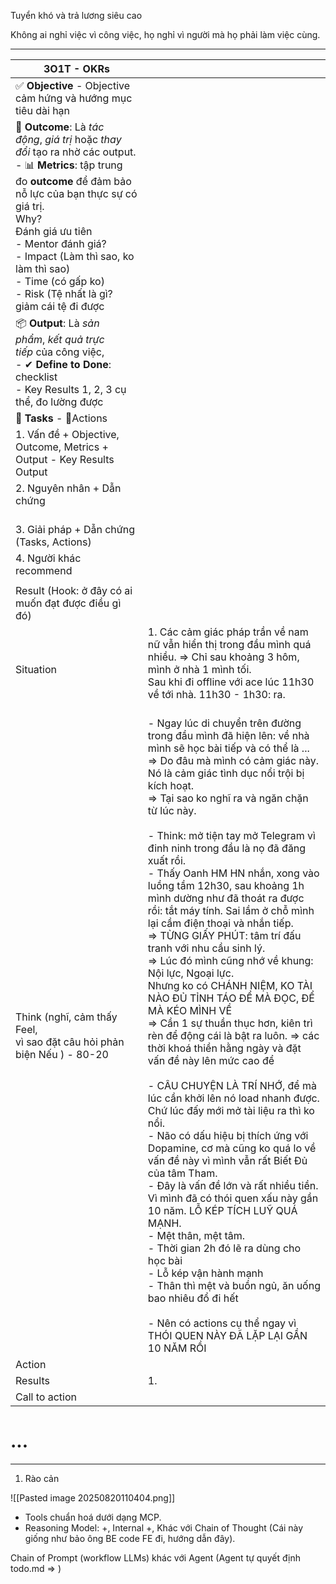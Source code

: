 Tuyển khó và trả lương siêu cao 


Không ai nghỉ việc vì công việc, họ nghỉ vì người mà họ phải làm việc cùng. 

---


| **3O1T** - **OKRs**                                                                                                                                                                                                                                                                                                                           |                                                                                                                                                                                                                                                                                                                                                                                                                                                                                                                                                                                                                                                                                                                                                                                                                                                                                                                                                                                                                                                                                                                                                                                                                                                                                                                                                                                                                                                                                     |
| --------------------------------------------------------------------------------------------------------------------------------------------------------------------------------------------------------------------------------------------------------------------------------------------------------------------------------------------- | ----------------------------------------------------------------------------------------------------------------------------------------------------------------------------------------------------------------------------------------------------------------------------------------------------------------------------------------------------------------------------------------------------------------------------------------------------------------------------------------------------------------------------------------------------------------------------------------------------------------------------------------------------------------------------------------------------------------------------------------------------------------------------------------------------------------------------------------------------------------------------------------------------------------------------------------------------------------------------------------------------------------------------------------------------------------------------------------------------------------------------------------------------------------------------------------------------------------------------------------------------------------------------------------------------------------------------------------------------------------------------------------------------------------------------------------------------------------------------------- |
| ✅ **Objective** - Objective cảm hứng và hướng mục tiêu dài hạn                                                                                                                                                                                                                                                                                |                                                                                                                                                                                                                                                                                                                                                                                                                                                                                                                                                                                                                                                                                                                                                                                                                                                                                                                                                                                                                                                                                                                                                                                                                                                                                                                                                                                                                                                                                     |
| 🎯 **Outcome**: Là _tác động_, _giá trị_ hoặc _thay đổi_ tạo ra nhờ các output.<br>- 📊 **Metrics**: tập trung đo **outcome** để đảm bảo nỗ lực của bạn thực sự có giá trị.<br>Why?<br>Đánh giá ưu tiên <br>- Mentor đánh giá? <br>- Impact (Làm thì sao, ko làm thì sao)<br>- Time (có gấp ko)<br>- Risk (Tệ nhất là gì? giảm cái tệ đi được |                                                                                                                                                                                                                                                                                                                                                                                                                                                                                                                                                                                                                                                                                                                                                                                                                                                                                                                                                                                                                                                                                                                                                                                                                                                                                                                                                                                                                                                                                     |
| 📦 **Output**: Là _sản phẩm_, _kết quả trực tiếp_ của công việc,<br>- ✔ **Define to Done**: checklist<br>- Key Results 1, 2, 3 cụ thể, đo lường được                                                                                                                                                                                          |                                                                                                                                                                                                                                                                                                                                                                                                                                                                                                                                                                                                                                                                                                                                                                                                                                                                                                                                                                                                                                                                                                                                                                                                                                                                                                                                                                                                                                                                                     |
| 🧩 **Tasks** - 🧩Actions                                                                                                                                                                                                                                                                                                                      |                                                                                                                                                                                                                                                                                                                                                                                                                                                                                                                                                                                                                                                                                                                                                                                                                                                                                                                                                                                                                                                                                                                                                                                                                                                                                                                                                                                                                                                                                     |
| 1. Vấn đề + Objective, Outcome, Metrics + Output - Key Results Output<br>                                                                                                                                                                                                                                                                     |                                                                                                                                                                                                                                                                                                                                                                                                                                                                                                                                                                                                                                                                                                                                                                                                                                                                                                                                                                                                                                                                                                                                                                                                                                                                                                                                                                                                                                                                                     |
| 2. Nguyên nhân + Dẫn chứng<br>    <br>                                                                                                                                                                                                                                                                                                        |                                                                                                                                                                                                                                                                                                                                                                                                                                                                                                                                                                                                                                                                                                                                                                                                                                                                                                                                                                                                                                                                                                                                                                                                                                                                                                                                                                                                                                                                                     |
| 3. Giải pháp + Dẫn chứng (Tasks, Actions)                                                                                                                                                                                                                                                                                                     |                                                                                                                                                                                                                                                                                                                                                                                                                                                                                                                                                                                                                                                                                                                                                                                                                                                                                                                                                                                                                                                                                                                                                                                                                                                                                                                                                                                                                                                                                     |
| 4. Người khác recommend                                                                                                                                                                                                                                                                                                                       |                                                                                                                                                                                                                                                                                                                                                                                                                                                                                                                                                                                                                                                                                                                                                                                                                                                                                                                                                                                                                                                                                                                                                                                                                                                                                                                                                                                                                                                                                     |
|                                                                                                                                                                                                                                                                                                                                               |                                                                                                                                                                                                                                                                                                                                                                                                                                                                                                                                                                                                                                                                                                                                                                                                                                                                                                                                                                                                                                                                                                                                                                                                                                                                                                                                                                                                                                                                                     |
| Result (Hook: ở đây có ai muốn đạt được điều gì đó)                                                                                                                                                                                                                                                                                           |                                                                                                                                                                                                                                                                                                                                                                                                                                                                                                                                                                                                                                                                                                                                                                                                                                                                                                                                                                                                                                                                                                                                                                                                                                                                                                                                                                                                                                                                                     |
| Situation                                                                                                                                                                                                                                                                                                                                     | 1. Các cảm giác pháp trần về nam nữ vẫn hiển thị trong đầu mình quá nhiều. => Chỉ sau khoảng 3 hôm, mình ở nhà 1 mình tối. <br>  Sau khi đi offline với ace lúc 11h30 về tới nhà. 11h30 - 1h30: ra. <br><br>                                                                                                                                                                                                                                                                                                                                                                                                                                                                                                                                                                                                                                                                                                                                                                                                                                                                                                                                                                                                                                                                                                                                                                                                                                                                        |
| Think (nghĩ, cảm thấy Feel, <br>vì sao đặt câu hỏi phản biện Nếu ) - 80-20                                                                                                                                                                                                                                                                    | - Ngay lúc di chuyển trên đường trong đầu mình đã hiện lên: về nhà mình sẽ học bài tiếp và có thể là ...<br>=> Do đâu mà mình có cảm giác này. Nó là cảm giác tình dục nổi trội bị kích hoạt. <br>=> Tại sao ko nghĩ ra và ngăn chặn từ lúc này. <br><br>- Think: mở tiện tay mở Telegram vì đinh ninh trong đầu là nọ đã đăng xuất rồi. <br>- Thấy Oanh HM HN nhắn, xong vào luồng tầm 12h30, sau khoảng 1h mình dường như đã thoát ra được rồi: tắt máy tính. Sai lầm ở chỗ mình lại cầm điện thoại và nhắn tiếp. <br>=> TỪNG GIẤY PHÚT: tâm trí đấu tranh với nhu cầu sinh lý.<br>=> Lúc đó mình cũng nhớ về khung: Nội lực, Ngoại lực. <br>Nhưng ko có CHÁNH NIỆM, KO TÀI NÀO ĐỦ TỈNH TÁO ĐỂ MÀ ĐỌC, ĐỂ MÀ KÉO MÌNH VỀ<br>=> Cần 1 sự thuần thục hơn, kiên trì rèn để động cái là bật ra luôn. => các thời khoá thiền hằng ngày và đặt vấn đề này lên mức cao để <br><br>- CÂU CHUYỆN LÀ TRÍ NHỚ, để mà lúc cần khởi lên nó load nhanh được. Chứ lúc đấy mới mở tài liệu ra thì ko nổi. <br>- Não có dấu hiệu bị thích ứng với Dopamine, cơ mà cũng ko quá lo về vấn đề này vì mình vẫn rất Biết Đủ của tâm Tham. <br>- Đây là vấn đề lớn và rất nhiều tiền. Vì mình đã có thói quen xấu này gần 10 năm. LỖ KÉP TÍCH LUỸ QUÁ MẠNH. <br>- Mệt thân, mệt tâm. <br>- Thời gian 2h đó lẽ ra dùng cho học bài <br>- Lỗ kép vận hành mạnh <br>- Thân thì mệt và buồn ngủ, ăn uống bao nhiêu đổ đi hết<br><br>- Nên có actions cụ thể ngay vì THÓI QUEN NÀY ĐÃ LẶP LẠI GẦN 10 NĂM RỒI  |
| Action                                                                                                                                                                                                                                                                                                                                        |                                                                                                                                                                                                                                                                                                                                                                                                                                                                                                                                                                                                                                                                                                                                                                                                                                                                                                                                                                                                                                                                                                                                                                                                                                                                                                                                                                                                                                                                                     |
| Results                                                                                                                                                                                                                                                                                                                                       | 1.                                                                                                                                                                                                                                                                                                                                                                                                                                                                                                                                                                                                                                                                                                                                                                                                                                                                                                                                                                                                                                                                                                                                                                                                                                                                                                                                                                                                                                                                                  |
| Call to action                                                                                                                                                                                                                                                                                                                                |                                                                                                                                                                                                                                                                                                                                                                                                                                                                                                                                                                                                                                                                                                                                                                                                                                                                                                                                                                                                                                                                                                                                                                                                                                                                                                                                                                                                                                                                                     |
# ...















---
1. Rào cản

![[Pasted image 20250820110404.png]]


- Tools chuẩn hoá dưới dạng MCP. 
- Reasoning Model: 
  +, Internal 
  +, Khác với Chain of Thought (Cái này giống như bảo ông BE code FE đi, hướng dẫn đây). 


Chain of Prompt (workflow LLMs) khác với Agent (Agent tự quyết định todo.md => )